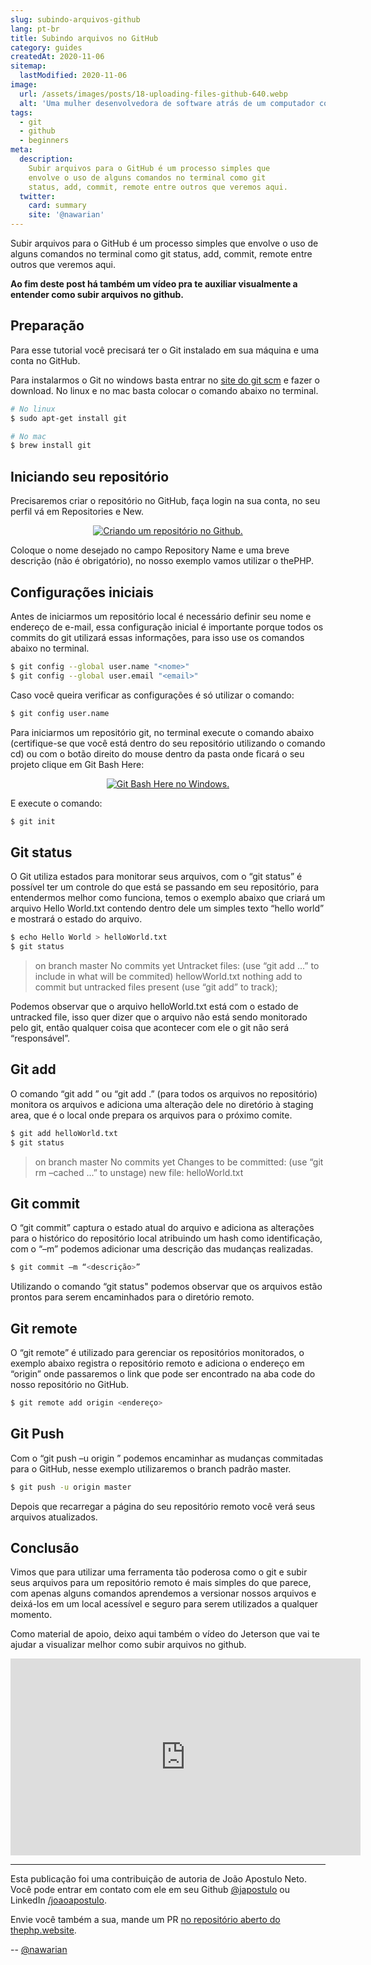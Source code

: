 ```yaml
---
slug: subindo-arquivos-github
lang: pt-br
title: Subindo arquivos no GitHub
category: guides
createdAt: 2020-11-06
sitemap:
  lastModified: 2020-11-06
image:
  url: /assets/images/posts/18-uploading-files-github-640.webp
  alt: 'Uma mulher desenvolvedora de software atrás de um computador com adesivos do mascote do Github'
tags:
  - git
  - github
  - beginners
meta:
  description:
    Subir arquivos para o GitHub é um processo simples que
    envolve o uso de alguns comandos no terminal como git
    status, add, commit, remote entre outros que veremos aqui.
  twitter:
    card: summary
    site: '@nawarian'
---
```


Subir arquivos para o GitHub é um processo simples que envolve o uso de alguns
comandos no terminal como git status, add, commit, remote entre outros que
veremos aqui.

**Ao fim deste post há também um vídeo pra te auxiliar visualmente a
entender como subir arquivos no github.**

## Preparação

Para esse tutorial você precisará ter o Git instalado em sua
máquina e uma conta no GitHub.

Para instalarmos o Git no windows basta entrar no [site do git scm](https://git-scm.com/)
e fazer o download. No linux e no mac basta colocar o comando abaixo no terminal.

```bash
# No linux
$ sudo apt-get install git

# No mac
$ brew install git
```

## Iniciando seu repositório

Precisaremos criar o repositório no GitHub, faça login na sua conta, no seu
perfil vá em Repositories e New.

<figure style="text-align: center">
  <a href="/assets/images/posts/18-uploading-files-github/01-new-repository.png" target="_blank">
    <img src="/assets/images/posts/18-uploading-files-github/01-new-repository.png" alt="Criando um repositório no Github." />
  </a>
</figure>

Coloque o nome desejado no campo Repository Name e uma breve descrição (não
é obrigatório), no nosso exemplo vamos utilizar o thePHP.

## Configurações iniciais

Antes de iniciarmos um repositório local é necessário definir seu nome e
endereço de e-mail, essa configuração inicial é importante porque todos
os commits do git utilizará essas informações, para isso use os comandos
abaixo no terminal.

```bash
$ git config --global user.name "<nome>"
$ git config --global user.email "<email>"
```

Caso você queira verificar as configurações é só utilizar o comando:

```bash
$ git config user.name
```

Para iniciarmos um repositório git, no terminal execute o comando abaixo
(certifique-se que você está dentro do seu repositório utilizando o comando
cd) ou com o botão direito do mouse dentro da pasta onde ficará o seu
projeto clique em Git Bash Here:

<figure style="text-align: center">
  <a href="/assets/images/posts/18-uploading-files-github/02-git-bash-here.png" target="_blank">
    <img src="/assets/images/posts/18-uploading-files-github/02-git-bash-here.png" alt="Git Bash Here no Windows." />
  </a>
</figure>

E execute o comando:

```bash
$ git init
```

## Git status

O Git utiliza estados para monitorar seus arquivos, com o “git status”
é possível ter um controle do que está se passando em seu repositório,
para entendermos melhor como funciona, temos o exemplo abaixo que criará
um arquivo Hello World.txt contendo dentro dele um simples texto
“hello world” e mostrará o estado do arquivo.

```bash
$ echo Hello World > helloWorld.txt
$ git status
```

> on branch master
No commits yet
Untracket files:
      (use “git add <file>...” to include in what will be commited)
            hellowWorld.txt
nothing add to commit but untracked files present (use “git add” to track);

Podemos observar que o arquivo helloWorld.txt está com o estado de untracked
file, isso quer dizer que o arquivo não está sendo monitorado pelo git,
então qualquer coisa que acontecer com ele o git não será “responsável”.

## Git add

O comando “git add <nome do arquivo>” ou “git add .”  (para todos os arquivos
no repositório) monitora os arquivos e adiciona uma alteração dele no diretório
à staging area, que é o local onde prepara os arquivos para o próximo comite.

```bash
$ git add helloWorld.txt
$ git status
```
> on branch master
No commits yet
Changes to be committed:
         (use “git rm –cached <file>...” to unstage)
                   new file:      helloWorld.txt

## Git commit

O “git commit” captura o estado atual do arquivo e adiciona as alterações
para o histórico do repositório local atribuindo um hash como identificação,
com o “–m” podemos adicionar uma descrição das mudanças realizadas.

```bash
$ git commit –m “<descrição>”
```

Utilizando o comando “git status" podemos observar que os arquivos estão
prontos para serem encaminhados para o diretório remoto.

## Git remote

O “git remote” é utilizado para gerenciar os repositórios monitorados, o
exemplo abaixo registra o repositório remoto e adiciona o endereço em
“origin” onde passaremos o link que pode ser encontrado na aba code do
nosso repositório no GitHub.

```bash
$ git remote add origin <endereço>
```

## Git Push

Com o “git push –u origin <branch>” podemos encaminhar as mudanças
commitadas para o GitHub, nesse exemplo utilizaremos o branch padrão master.

```bash
$ git push -u origin master
```

Depois que recarregar a página do seu repositório remoto você verá seus
arquivos atualizados.

## Conclusão

Vimos que para utilizar uma ferramenta tão poderosa como o git e subir
seus arquivos para um repositório remoto é mais simples do que parece,
com apenas alguns comandos aprendemos a versionar nossos arquivos e
deixá-los em um local acessível e seguro para serem utilizados a
qualquer momento.

Como material de apoio, deixo aqui também o vídeo do Jeterson que vai
te ajudar a visualizar melhor como subir arquivos no github.

<iframe style="margin: auto;" width="560" height="315" src="https://www.youtube.com/embed/O2DFKHla80A" frameborder="0" allow="accelerometer; autoplay; clipboard-write; encrypted-media; gyroscope; picture-in-picture" allowfullscreen></iframe>

<hr>

Esta publicação foi uma contribuição de autoria de João Apostulo Neto.
Você pode entrar em contato com ele em seu Github [@japostulo](https://github.com/japostulo)
ou LinkedIn [/joaoapostulo](https://linkedin.com/in/joaoapostulo).

Envie você também a sua, mande um PR [no repositório aberto do thephp.website](https://github.com/nawarian/The-PHP-Website).

<div class="align-right">
  --
  <a href="https://twitter.com/nawarian" rel="nofollow">
    @nawarian
  </a>
</div>

<script type="application/ld+json">
{
  "@context": "https://schema.org",
  "@type": "TechArticle",
  "headline": "Subindo arquivos no GitHub",
  "description": ".Subir arquivos para o GitHub é um processo simples que envolve o uso de alguns comandos no terminal como git status, add, commit, remote entre outros que veremos aqui.",
  "image": [
    "{{ $page->getBaseUrl() }}/assets/images/posts/18-uploading-files-github-640.webp"
   ],
  "datePublished": "2020-11-06T00:00:00+08:00",
  "dateModified": "2020-11-06T00:00:00+08:00",
  "author": {
    "@type": "Person",
    "name": "João Apostulo Neto"
  },
   "publisher": {
    "@type": "Organization",
    "name": "ThePHP Website",
    "logo": {
      "@type": "ImageObject",
      "url": "https://thephp.website/favicon.ico"
    }
  }
}
</script>
